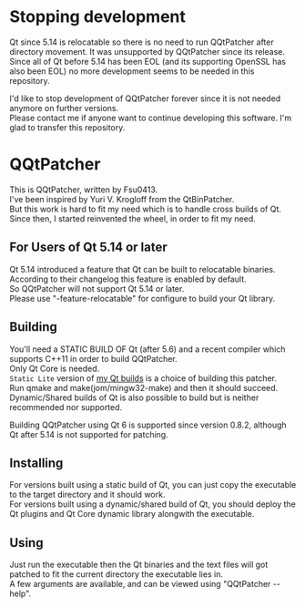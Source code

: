 
# Stopping development
Qt since 5.14 is relocatable so there is no need to run QQtPatcher after directory movement. It was unsupported by QQtPatcher since its release.  
Since all of Qt before 5.14 has been EOL (and its supporting OpenSSL has also been EOL) no more development seems to be needed in this repository.

I'd like to stop development of QQtPatcher forever since it is not needed anymore on further versions.  
Please contact me if anyone want to continue developing this software. I'm glad to transfer this repository.

# QQtPatcher
This is QQtPatcher, written by Fsu0413.  
I've been inspired by Yuri V. Krogloff from the QtBinPatcher.  
But this work is hard to fit my need which is to handle cross builds of Qt.  
Since then, I started reinvented the wheel, in order to fit my need.

## For Users of Qt 5.14 or later
Qt 5.14 introduced a feature that Qt can be built to relocatable binaries.  
According to their changelog this feature is enabled by default.  
So QQtPatcher will not support Qt 5.14 or later.  
Please use "-feature-relocatable" for configure to build your Qt library.

## Building
You'll need a STATIC BUILD OF Qt (after 5.6) and a recent compiler which supports C++11 in order to build QQtPatcher.  
Only Qt Core is needed.  
`Static Lite` version of [my Qt builds](https://fsu0413.github.io/QtCompile/) is a choice of building this patcher.  
Run qmake and make(jom/mingw32-make) and then it should succeed.  
Dynamic/Shared builds of Qt is also possible to build but is neither recommended nor supported.

Building QQtPatcher using Qt 6 is supported since version 0.8.2, although Qt after 5.14 is not supported for patching.

## Installing
For versions built using a static build of Qt, you can just copy the executable to the target directory and it should work.  
For versions built using a dynamic/shared build of Qt, you should deploy the Qt plugins and Qt Core dynamic library alongwith the executable.

## Using
Just run the executable then the Qt binaries and the text files will got patched to fit the current directory the executable lies in.  
A few arguments are available, and can be viewed using "QQtPatcher --help".
